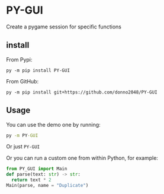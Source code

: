# PY-GUI

Create a pygame session for specific functions

## install

From Pypi:

`py -m pip install PY-GUI`

From GitHub:

`py -m pip install git+https://github.com/donno2048/PY-GUI`

## Usage

You can use the demo one by running:

```bat
py -m PY-GUI
```

Or just `PY-GUI`

Or you can run a custom one from within Python, for example:

```py
from PY_GUI import Main
def parse(text: str) -> str:
  return text * 2
Main(parse, name = "Duplicate")
```
